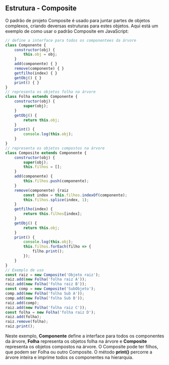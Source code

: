 ## Estrutura - Composite
O padrão de projeto Composite é usado para juntar partes de objetos complexos, criando deversas estruturas para estes objetos. Aqui está um exemplo de como usar o padrão Composite em JavaScript:

```javascript
// define a interface para todos os componentees da árvore
class Componente {
    constructor(obj) {
        this.obj = obj;
    }
    add(componente) { }
    remove(componente) { }
    getfilho(index) { }
    getObj() { }
    print() { }
}
// representa os objetos folha na árvore
class Folha extends Componente {
    constructor(obj) {
        super(obj);
    }
    getObj() {
        return this.obj;
    }
    print() {
        console.log(this.obj);
    }
}
// representa os objetos compostos na árvore
class Composite extends Componente {
    constructor(obj) {
        super(obj);
        this.filhos = [];
    }
    add(componente) {
        this.filhos.push(componente);
    }
    remove(componente) {raiz
        const index = this.filhos.indexOf(componente);
        this.filhos.splice(index, 1);
    }
    getfilho(index) {
        return this.filhos[index];
    }
    getObj() {
        return this.obj;
    }
    print() {
        console.log(this.obj);
        this.filhos.forEach(filho => {
            filho.print();
        });
    }
}
// Exemplo de uso
const raiz = new Composite('Objeto raiz');
raiz.add(new Folha('folha raiz A'));
raiz.add(new Folha('folha raiz B'));
const comp = new Composite('SubObjeto');
comp.add(new Folha('folha Sub A'));
comp.add(new Folha('folha Sub B'));
raiz.add(comp);
raiz.add(new Folha('folha raiz C'));
const folha = new Folha('folha raiz D');
raiz.add(folha);
raiz.remove(folha);
raiz.print();
```

Neste exemplo, **Componente** define a interface para todos os componentes da árvore, **Folha** representa os objetos folha na árvore e **Composite** representa os objetos compostos na árvore. O Composite pode ter filhos, que podem ser Folha ou outro Composite. O método **print()** percorre a árvore inteira e imprime todos os componentes na hierarquia.
